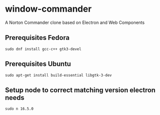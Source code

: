 # window-commander
A Norton Commander clone based on Electron and  Web Components
## Prerequisites Fedora
``` 
sudo dnf install gcc-c++ gtk3-devel
``` 

## Prerequisites Ubuntu
``` 
sudo apt-get install build-essential libgtk-3-dev
``` 

## Setup node to correct matching version electron needs
``` 
sudo n 16.5.0
``` 
